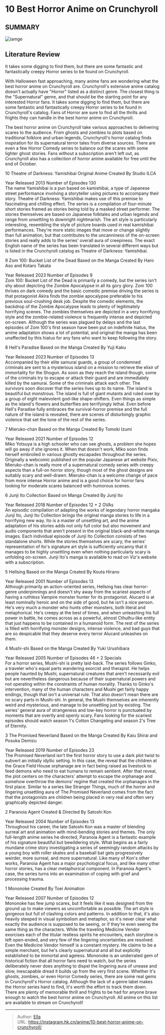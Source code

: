 # 10 Best Horror Anime on Crunchyroll


## SUMMARY 

![iamge](https://static1.srcdn.com/wordpress/wp-content/uploads/2023/10/10-best-horror-anime-on-crunchyroll.jpg)

## Literature Review

It takes some digging to find them, but there are some fantastic and fantastically creepy Horror series to be found on Crunchyroll.




With Halloween fast approaching, many anime fans are wondering what the best horror anime on Crunchyroll are. Crunchyroll&#39;s extensive anime catalog doesn&#39;t actually have &#34;Horror&#34; listed as a distinct genre. The closest thing is the &#34;Supernatural&#34; genre, and that should be the starting point for any interested Horror fans. It takes some digging to find them, but there are some fantastic and fantastically creepy Horror series to be found in Crunchyroll&#39;s catalog. Fans of Horror are sure to find all the thrills and frights they can handle in the best horror anime on Crunchyroll.

The best horror anime on Crunchyroll take various approaches to delivering scares to the audience. From ghosts and zombies to plots based on traditional folklore and urban legends, Crunchyroll&#39;s horror catalog finds inspiration for its supernatural terror tales from diverse sources. There are even a few Horror Comedy series to balance out the scares with some lighter ghost stories.
Fans without a subscription aren&#39;t left out, as Crunchyroll also has a collection of horror anime available for free until the end of October. 










 








 10  Theatre of Darkness: Yamishibai 
Original Anime Created By Studio ILCA
        

  Year Released   2013    Number of Episodes   130    
The name Yamishibai is a pun based on kamishibai, a type of Japanese street performance involving a storyteller using pictures to accompany their story. Theatre of Darkness: Yamishibai makes use of this premise to fascinating and chilling effect. The series is a compilation of four-minute short stories framed as stories being told by a masked street performer. The stories themselves are based on Japanese folktales and urban legends and range from unsettling to downright nightmarish. The art style is particularly interesting, resembling the style of picture boards used in real kamishibai performances. They&#39;re more static images that move or change slightly than full animation, but that contributes to the uncanniness of the on-screen stories and really adds to the series&#39; overall aura of creepiness.
The exact English name of the series has been translated in several different ways but is listed in the Crunchyroll catalog as Theatre of Darkness: Yamishibai. 






 9  Zom 100: Bucket List of the Dead 
Based on the Manga Created By Haro Aso and Kotaro Takata


 







  Year Released   2023    Number of Episodes   9    
Zom 100: Bucket List of the Dead is primarily a comedy, but the series isn&#39;t shy about depicting the Zombie Apocalypse in all its gory glory. Zom 100 thrives on dark comedy and the basic comedic premise driving the series is that protagonist Akira finds the zombie apocalypse preferable to his previous soul-crushing desk job. Despite the comedic elements, the backdrop of the Zombie Apocalypse leads to plenty of legitimately horrifying scenes. The zombies themselves are depicted in a very horrifying style and the zombie-related violence is frequently intense and depicted on-screen. Although the series was plagued by delays and the last episodes of Zom 100&#39;s first season have been put on indefinite hiatus, the anime adaptation shows a lot of potential, and original the manga has been unaffected by this hiatus for any fans who want to keep following the story.





 8  Hell&#39;s Paradise 
Based on the Manga Created By Yuji Kaku


 







  Year Released   2023    Number of Episodes   13    
Accompanied by their elite samurai guards, a group of condemned criminals are sent to a mysterious island on a mission to retrieve the elixir of immortality for the Shogun. As soon as they reach the island though, some of the criminals try to escape or attack their guard and are immediately killed by the samurai. Some of the criminals attack each other. The survivors soon discover that the series lives up to its name. The island is beautiful but monstrous. The island is full of giant mutants and ruled over by a group of eight malevolent god-like shape-shifters. Even things as simple as the island&#39;s flowers and butterflies are terrifyingly lethal. Even before Hell&#39;s Paradise fully embraces the survival-horror premise and the full nature of the island is revealed, there are scenes of disturbingly graphic violence that set the tone of the rest of the series.





 7  Mieruko-chan 
Based on the Manga Created By Tomoki Izumi
        

  Year Released   2021    Number of Episodes   12    
Miko Yotsuya is a high schooler who can see ghosts, a problem she hopes will go away if she ignores it. When that doesn&#39;t work, Miko soon finds herself embroiled in various ghostly escapades throughout the series. Originally a webcomic published on the popular Japanese art website Pixiv, Mieruko-chan is really more of a supernatural comedy series with creepy aspects than a full-on horror story, though most of the ghost designs are suitably scary and well-drawn. Mieruko-chan is a welcome change of pace from more intense Horror anime and is a good choice for horror fans looking for moderate scares balanced with humorous scenes.





 6  Junji Ito Collection 
Based on Manga Created By Junji Ito
        

  Year Released   2018    Number of Episodes   12 &#43; 2 OVAs    
An episodic compilation of adapting the works of legendary horror mangaka Junji Ito, Junji Ito Collection brings the original manga stories to life in a horrifying new way. Ito is a master of unsettling art, and the anime adaptation of his stories adds not only full color but also movement and audio components that aren&#39;t present in the original black-and-white manga images. Each individual episode of Junji Ito Collection consists of two standalone shorts. While the stories themselves are scary, the series&#39; representation of Ito&#39;s signature art style is sufficiently uncanny that it manages to be highly unsettling even when nothing particularly scary is unfolding on-screen.
Junji Ito&#39;s manga is available to read on Viz&#39;s website with a subscription. 






 5  Hellsing 
Based on the Manga Created By Kouta Hirano
        

  Year Released   2001    Number of Episodes   13    
Although primarily an action-oriented series, Hellsing has clear horror-genre underpinnings and doesn&#39;t shy away from the scariest aspects of having a ruthless Vampire monster hunter for its protagonist. Alucard is at least nominally heroic and on the side of good, but he isn&#39;t a nice person. He&#39;s very much a monster who hunts other monsters, both literal and metaphorical. He&#39;s creepy at the best of times, and when unleashing his full power in battle, he comes across as a powerful, almost Cthulhu-like entity that just happens to be contained in a humanoid form. The rest of the series is filled with horrifying monster designs, intense violence, and bad guys that are so despicable that they deserve every terror Alucard unleashes on them.





 4  Mushi-shi 
Based on the Manga Created By Yuki Urushibara


 







  Year Released   2005    Number of Episodes   46 &#43; 2 Specials    
For a horror series, Mushi-shi is pretty laid-back. The series follows Ginko, a traveler who&#39;s equal parts wandering exorcist and therapist. He helps people haunted by Mushi, supernatural creatures that aren&#39;t necessarily evil but are nevertheless dangerous because of their supernatural powers and not operating within the constraints of human morality. Thanks to Ginko&#39;s intervention, many of the human characters and Mushi get fairly happy endings, though that isn&#39;t a universal rule. That also doesn&#39;t mean there are no scary parts in Mushi-shi. In general, the Mushi themselves are inherently weird and mysterious, and manage to be unsettling just by existing. The series&#39; general aura of strangeness and low-key horror is punctuated by moments that are overtly and openly scary.
Fans looking for the scariest episodes should watch season 1&#39;s Cotton Changeling and season 2&#39;s Tree of Eternity. 






 3  The Promised Neverland 
Based on the Manga Created By Kaiu Shirai and Posuka Demizu
        

  Year Released   2019    Number of Episodes   23    
The Promised Neverland isn&#39;t the first horror story to use a dark plot twist to subvert an initially idyllic setting. In this case, the reveal that the children at the Grace Field House orphanage are in fact being raised as livestock to feed demons who need to eat humans to remain sentient. After that reveal, the plot centers on the characters&#39; attempt to escape the orphanage and somehow overthrow the demons&#39; regime that created the orphanages in the first place. Similar to a series like Stranger Things, much of the horror and lingering unsettling aura of The Promised Neverland comes from the fact that the protagonists are children being placed in very real and often very graphically depicted danger.





 2  Paranoia Agent 
Created &amp; Directed By Satoshi Kon
        

  Year Released   2004    Number of Episodes   13    
Throughout his career, the late Satoshi Kon was a master of blending surreal art and animation with mind-bending stories and themes. The only full-length anime series he directed, Paranoia Agent is a fantastic example of his signature beautiful but bewildering style. What begins as a fairly mundane crime story investigating a series of seemingly random attacks by a young boy with roller skates and a baseball bat gets progressively weirder, more surreal, and more supernatural. Like many of Kon&#39;s other works, Paranoia Agent has a major psychological focus, and like many other horror stories, has a clear metaphorical component. In Paranoia Agent&#39;s case, the series turns into an examination of coping with grief and processing trauma.





 1  Mononoke 
Created By Toei Animation
        

  Year Released   2007    Number of Episodes   12    
Mononoke has few jump scares, but it feels like it was designed from the ground up to make viewers as uncomfortable as possible. The art style is gorgeous but full of clashing colors and patterns. In addition to that, it&#39;s also heavily steeped in visual symbolism and metaphor, so it&#39;s never clear what exactly the audience is supposed to be seeing, or if they&#39;re even seeing the same thing as the characters.
While the traveling Medicine Vendor exorcises each of the titular restless spirits he encounters, each storyline is left open-ended, and very few of the lingering uncertainties are resolved. Even the Medicine Vendor himself is a constant mystery. He claims to be a simple merchant, but he&#39;s clearly supernatural and all but explicitly established to be immortal and ageless. Mononoke is an underrated gem of historical fiction that all horror fans need to watch, but the series deliberately never does anything to dispel the lingering aura of unease and slow, inescapable dread it builds up from the very first scene.
Whether it&#39;s ghosts, zombies, or even Horror Comedy series, there are some real gems in Crunchyroll&#39;s Horror catalog. Although the lack of a genre label makes the Horror series hard to find, it&#39;s worth the effort to track them down. There are plenty of memorable thrill and frights to be had for anyone brave enough to watch the best horror anime on Crunchyroll.
All anime on this list are available to stream on Crunchyroll!

---

> Author: [Ella](https://instagram.hk.cn/)  
> URL: https://instagram.hk.cn/anime/10-best-horror-anime-on-crunchyroll/  

